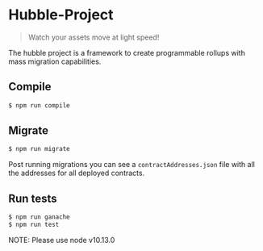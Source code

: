 # Hubble-Project

> Watch your assets move at light speed!

The hubble project is a framework to create programmable rollups with mass migration capabilities.

## Compile

```bash
$ npm run compile
```

## Migrate

```bash
$ npm run migrate
```

Post running migrations you can see a `contractAddresses.json` file with all the addresses for all deployed contracts.

## Run tests

```bash
$ npm run ganache
$ npm run test
```

NOTE: Please use node v10.13.0
